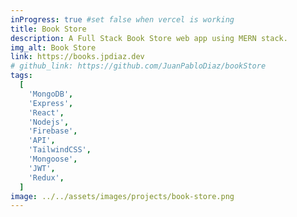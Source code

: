 ```yaml
---
inProgress: true #set false when vercel is working
title: Book Store
description: A Full Stack Book Store web app using MERN stack.
img_alt: Book Store
link: https://books.jpdiaz.dev
# github_link: https://github.com/JuanPabloDiaz/bookStore
tags:
  [
    'MongoDB',
    'Express',
    'React',
    'Nodejs',
    'Firebase',
    'API',
    'TailwindCSS',
    'Mongoose',
    'JWT',
    'Redux',
  ]
image: ../../assets/images/projects/book-store.png
---
```

